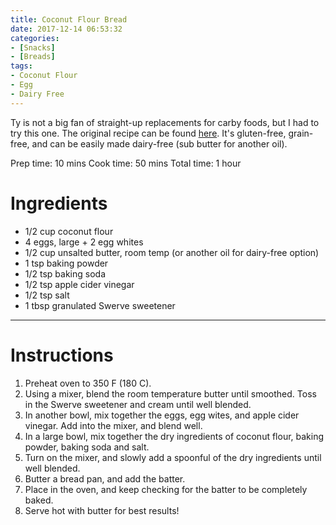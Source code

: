 ```yaml
---
title: Coconut Flour Bread
date: 2017-12-14 06:53:32
categories:
- [Snacks]
- [Breads]
tags:
- Coconut Flour
- Egg
- Dairy Free
---
```


Ty is not a big fan of straight-up replacements for carby foods, but I had to try this one. The original recipe can be found [here](https://www.dropthesugar.com/moist-low-carb-coconut-flour-bread/). It's gluten-free, grain-free, and can be easily made dairy-free (sub butter for another oil).

<!--more-->

Prep time:  10 mins 
Cook time:  50 mins 
Total time:  1 hour
 
# Ingredients
- 1/2 cup coconut flour
- 4 eggs, large + 2 egg whites
- 1/2 cup unsalted butter, room temp (or another oil for dairy-free option)
- 1 tsp baking powder
- 1/2 tsp baking soda
- 1/2 tsp apple cider vinegar
- 1/2 tsp salt
- 1 tbsp granulated Swerve sweetener


---

# Instructions
1. Preheat oven to 350 F (180 C).
2. Using a mixer, blend the room temperature butter until smoothed. Toss in the Swerve sweetener and cream until well blended.
3. In another bowl, mix together the eggs, egg wites, and apple cider vinegar. Add into the mixer, and blend well.
4. In a large bowl, mix together the dry ingredients of coconut flour, baking powder, baking soda and salt.
5. Turn on the mixer, and slowly add a spoonful of the dry ingredients until well blended.
6. Butter a bread pan, and add the batter.
7. Place in the oven, and keep checking for the batter to be completely baked.
8. Serve hot with butter for best results!